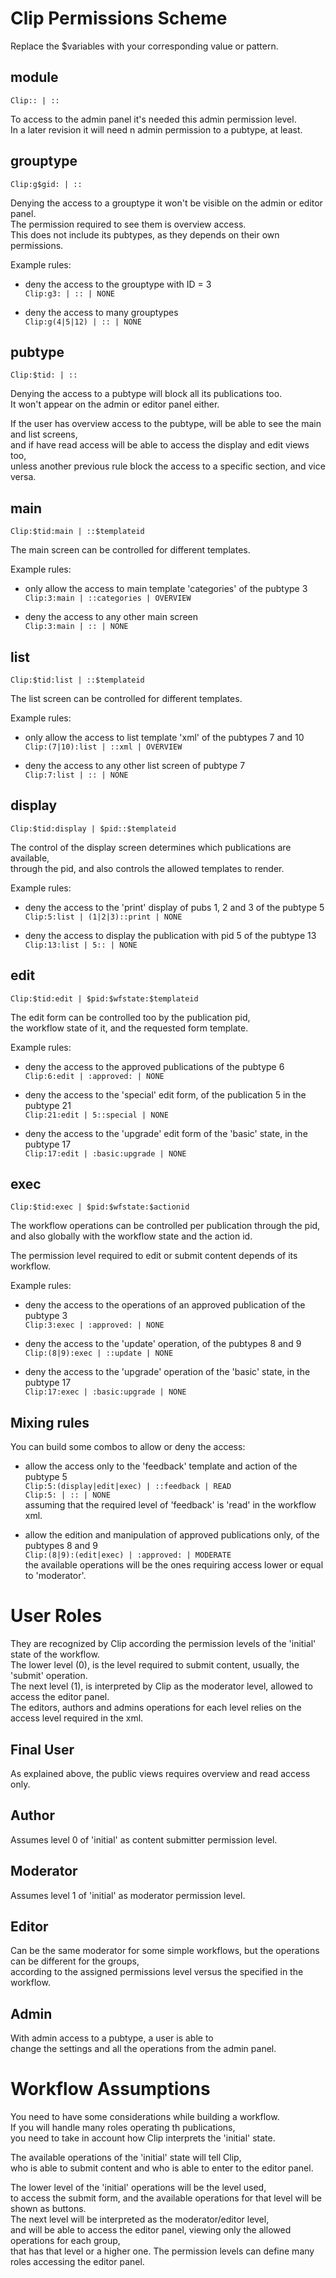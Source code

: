 
Clip Permissions Scheme
========
Replace the $variables with your corresponding value or pattern.


module
--------
`Clip:: | ::`

To access to the admin panel  it's needed this admin permission level.  
In a later revision it will need n admin permission to a pubtype, at least.


grouptype
--------
`Clip:g$gid: | ::`

Denying the access to a grouptype it won't be visible on the admin or editor panel.  
The permission required to see them is overview access.  
This does not include its pubtypes, as they depends on their own permissions.

Example rules:

*   deny the access to the grouptype with ID = 3  
    `Clip:g3: | :: | NONE`

*   deny the access to many grouptypes  
    `Clip:g(4|5|12) | :: | NONE`


pubtype
--------
`Clip:$tid: | ::`

Denying the access to a pubtype will block all its publications too.  
It won't appear on the admin or editor panel either.

If the user has overview access to the pubtype, will be able to see the main and list screens,  
and if have read access will be able to access the display and edit views too,  
unless another previous rule block the access to a specific section, and vice versa.


main
--------
`Clip:$tid:main | ::$templateid`

The main screen can be controlled for different templates.

Example rules:

* only allow the access to main template 'categories' of the pubtype 3  
  `Clip:3:main | ::categories | OVERVIEW`

* deny the access to any other main screen  
  `Clip:3:main | :: | NONE`


list
--------
`Clip:$tid:list | ::$templateid`

The list screen can be controlled for different templates.

Example rules:

* only allow the access to list template 'xml' of the pubtypes 7 and 10  
  `Clip:(7|10):list | ::xml | OVERVIEW`

* deny the access to any other list screen of pubtype 7  
  `Clip:7:list | :: | NONE`


display
--------
`Clip:$tid:display | $pid::$templateid`

The control of the display screen determines which publications are available,  
through the pid, and also controls the allowed templates to render.

Example rules:

* deny the access to the 'print' display of pubs 1, 2 and 3 of the pubtype 5  
  `Clip:5:list | (1|2|3)::print | NONE`

* deny the access to display the publication with pid 5 of the pubtype 13  
  `Clip:13:list | 5:: | NONE`


edit
--------
`Clip:$tid:edit | $pid:$wfstate:$templateid`

The edit form can be controlled too by the publication pid,  
the workflow state of it, and the requested form template.

Example rules:

* deny the access to the approved publications of the pubtype 6  
  `Clip:6:edit | :approved: | NONE`

* deny the access to the 'special' edit form, of the publication 5 in the pubtype 21  
  `Clip:21:edit | 5::special | NONE`

* deny the access to the 'upgrade' edit form of the 'basic' state, in the pubtype 17  
  `Clip:17:edit | :basic:upgrade | NONE`


exec
--------
`Clip:$tid:exec | $pid:$wfstate:$actionid`

The workflow operations can be controlled per publication through the pid,  
and also globally with the workflow state and the action id.

The permission level required to edit or submit content depends of its workflow.

Example rules:

* deny the access to the operations of an approved publication of the pubtype 3  
  `Clip:3:exec | :approved: | NONE`

* deny the access to the 'update' operation, of the pubtypes 8 and 9  
  `Clip:(8|9):exec | ::update | NONE`

* deny the access to the 'upgrade' operation of the 'basic' state, in the pubtype 17  
  `Clip:17:exec | :basic:upgrade | NONE`


Mixing rules
--------
You can build some combos to allow or deny the access:

* allow the access only to the 'feedback' template and action of the pubtype 5  
  `Clip:5:(display|edit|exec) | ::feedback | READ`  
  `Clip:5: | :: | NONE`  
  assuming that the required level of 'feedback' is 'read' in the workflow xml.

* allow the edition and manipulation of approved publications only, of the pubtypes 8 and 9  
  `Clip:(8|9):(edit|exec) | :approved: | MODERATE`  
  the available operations will be the ones requiring access lower or equal to 'moderator'.



User Roles
========
They are recognized by Clip according the permission levels of the 'initial' state of the workflow.  
The lower level (0), is the level required to submit content, usually, the 'submit' operation.  
The next level (1), is interpreted by Clip as the moderator level, allowed to access the editor panel.  
The editors, authors and admins operations for each level relies on the access level required in the xml.

Final User
--------
As explained above, the public views requires overview and read access only.

Author
--------
Assumes level 0 of 'initial' as content submitter permission level.

Moderator
--------
Assumes level 1 of 'initial' as moderator permission level.

Editor
--------
Can be the same moderator for some simple workflows, but the operations can be different for the groups,  
according to the assigned permissions level versus the specified in the workflow.

Admin
--------
With admin access to a pubtype, a user is able to  
change the settings and all the operations from the admin panel.



Workflow Assumptions
========
You need to have some considerations while building a workflow.  
If you will handle many roles operating th publications,  
you need to take in account how Clip interprets the 'initial' state.

The available operations of the 'initial' state will tell Clip,  
who is able to submit content and who is able to enter to the editor panel.

The lower level of the 'initial' operations will be the level used,  
to access the submit form, and the available operations for that level will be shown as buttons.  
The next level will be interpreted as the moderator/editor level,  
and will be able to access the editor panel, viewing only the allowed operations for each group,  
that has that level or a higher one. The permission levels can define many roles accessing the editor panel.
